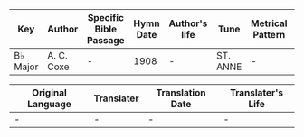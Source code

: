 Key | Author   | Specific Bible Passage     |Hymn Date |Author's life |Tune |Metrical Pattern   |Composer/Source
-- | --------- | ---------------------------|----------|--------------|-----|-------------------|-------------  
B♭ Major |A. C. Coxe |- |1908 |- |ST. ANNE |- |W. Croft

Original Language | Translater | Translation Date   | Translater's Life  
----------------- | --------- | --------------------|-------------     
\- |- |- |-
